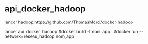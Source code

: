 ﻿# api_docker_hadoop

lancer hadoop:https://github.com/ThomasMerci/docker-hadoop



lancer api_docker_hadoop
#docker build -t nom_app .
#docker run --network=réseau_hadoop nom_app
